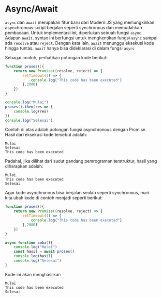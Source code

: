 # Async/Await

`async` dan `await` merupakan fitur baru dari Modern JS yang memungkinkan asynchronous script berjalan seperti synchronous dan memudahkan pembacaan. Untuk implementasi ini, diperlukan sebuah fungsi `async`. Adapun `await`, syntax ini berfungsi untuk menghentikan fungsi `async` sampai ada `resolve` atau `reject`. Dengan kata lain, `await` menunggu eksekusi kode hingga tuntas. `await` hanya bisa dideklarasi di dalam fungsi `async` 

Sebagai contoh, perhatikan potongan kode berikut:
```js
function proses(){
	return new Promise((resolve, reject) => {
		setTimeout(() => {
			console.log("This code has been executed")
		},2000)
	})
}

console.log("Mulai")
proses().then(res => {
	console.log(res)
})
console.log("Selesai")
```
Contoh di atas adalah potongan fungsi asynchronous dengan Promise. Hasil dari eksekusi kode tersebut adalah:
```code
Mulai
Selesai
This code has been executed
```
Padahal, jika dilihat dari sudut pandang pemrograman terstruktur, hasil yang diharapkan adalah:
```code
Mulai
This code has been executed
Selesai
```
Agar kode asynchronous bisa berjalan seolah seperti synchronous, mari kita ubah kode di contoh menjadi seperti berikut:
```js
function proses(){
	return new Promise((resolve, reject) => {
		setTimeout(() => {
			console.log("This code has been executed")
		},2000)
	})
}

async function coba(){
	console.log("Mulai")
	const hasil = await proses()
	console.log(hasil)
	console.log("Selesai")
}
```
Kode ini akan menghasilkan
```code
Mulai
This code has been executed
Selesai
```